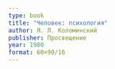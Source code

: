 ```yaml
---
type: book
title: "Человек: психология"
author: Я. Л. Коломинский
publisher: Просвещение
year: 1980
format: 60×90/16
---
```

